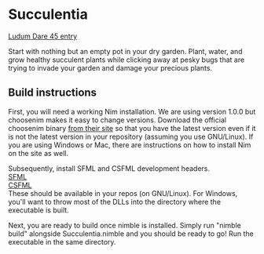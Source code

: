 # Succulentia
[Ludum Dare 45 entry](https://ldjam.com/events/ludum-dare/45/$168872)

Start with nothing but an empty pot in your dry garden. Plant, water, and grow healthy succulent plants while clicking away at pesky bugs that are trying to invade your garden and damage your precious plants.
  
## Build instructions
First, you will need a working Nim installation. We are using version 1.0.0 but choosenim makes it easy to change versions. Download the official choosenim binary [from their site](https://nim-lang.org/) so that you have the latest version even if it is not the latest version in your repository (assuming you use GNU/Linux). If you are using Windows or Mac, there are instructions on how to install Nim on the site as well.
  
Subsequently, install SFML and CSFML development headers.  
[SFML](https://www.sfml-dev.org/index.php)  
[CSFML](https://www.sfml-dev.org/download/csfml)  
These should be available in your repos (on GNU/Linux). For Windows, you'll want to throw most of the DLLs into the directory where the executable is built.

Next, you are ready to build once nimble is installed. Simply run "nimble build" alongside Succulentia.nimble and you should be ready to go! Run the executable in the same directory.
